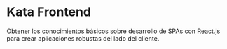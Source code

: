 # **Kata Frontend**

Obtener los conocimientos básicos sobre desarrollo de SPAs con React.js para crear aplicaciones robustas del lado del cliente.
